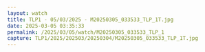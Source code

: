 ```yaml
---
layout: watch
title: TLP1 - 05/03/2025 - M20250305_033533_TLP_1T.jpg
date: 2025-03-05 03:35:33
permalink: /2025/03/05/watch/M20250305_033533_TLP_1
capture: TLP1/2025/202503/20250304/M20250305_033533_TLP_1T.jpg
---
```

